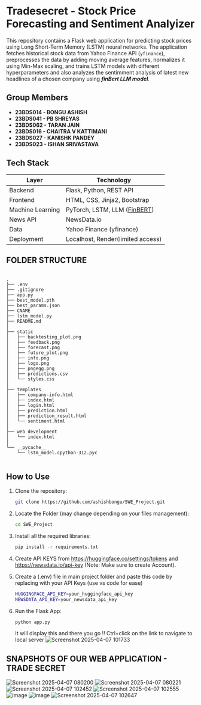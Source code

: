 # Tradesecret - Stock Price Forecasting and Sentiment Analyizer

This repository contains a Flask web application for predicting stock prices using Long Short-Term Memory (LSTM) neural networks. The application fetches historical stock data from Yahoo Finance API (`yfinance`), preprocesses the data by adding moving average features, normalizes it using Min-Max scaling, and trains LSTM models with different hyperparameters and also analyzes the sentimment analysis of latest new headlines of a chosen company using ***finBert LLM model***.


## Group Members
- **23BDS014 - BONGU ASHISH**
- **23BDS041 - PB SHREYAS**
- **23BDS062 - TARAN JAIN**
- **23BDS016 - CHAITRA V KATTIMANI** 
- **23BDS027 - KANISHK PANDEY** 
- **23BDS023 - ISHAN SRIVASTAVA**


## Tech Stack

| Layer            | Technology                         |
|------------------|-------------------------------------|
| Backend          | Flask, Python, REST API             |
| Frontend         | HTML, CSS, Jinja2, Bootstrap        |
| Machine Learning | PyTorch, LSTM, LLM ([FinBERT](https://huggingface.co/ProsusAI/finbert)) |
| News API         | NewsData.io                         |
| Data             | Yahoo Finance (yfinance)            |
| Deployment       | Localhost, Render(limited access)   |

## FOLDER STRUCTURE

<pre lang="nohighlight"><code> 
.
├── .env
├── .gitignore
├── app.py
├── best_model.pth
├── best_params.json
├── CNAME
├── lstm_model.py
├── README.md
│
├── static
│   ├── backtesting_plot.png
│   ├── feedback.png
│   ├── forecast.png
│   ├── future_plot.png
│   ├── info.png
│   ├── logo.png
│   ├── pngegg.png
│   ├── predictions.csv
│   └── styles.css
│
├── templates
│   ├── company-info.html
│   ├── index.html
│   ├── login.html
│   ├── prediction.html
│   ├── prediction_result.html
│   └── sentiment.html
│
├── web development
│   └── index.html
│
└── __pycache__
    └── lstm_model.cpython-312.pyc

</code></pre>



## How to Use

1. Clone the repository:
   ```bash
   git clone https://github.com/ashishbongu/SWE_Project.git
   ```
2. Locate the Folder (may change depending on your files management):
   ```bash
   cd SWE_Project
   ```
3. Install all the required libraries:
   ```bash
   pip install -r requirements.txt
   ```
4. Create API KEYS from https://huggingface.co/settings/tokens and https://newsdata.io/api-key (Note: Make sure to create Account).
   
5. Create a (.env) file in main project folder and paste this code by replacing with your API Keys (use vs code for ease) 
   ```bash
   HUGGINGFACE_API_KEY=your_huggingface_api_key
   NEWSDATA_API_KEY=your_newsdata_api_key
   ```
6. Run the Flask App:
   ```bash
   python app.py
   ```
   It will display this and there you go !! Ctrl+click on the link to navigate to local server
![Screenshot 2025-04-07 101733](https://github.com/user-attachments/assets/8c3ab48e-b204-4a67-8f03-bf508c94f822)

 
## SNAPSHOTS OF OUR WEB APPLICATION - TRADE SECRET

![Screenshot 2025-04-07 080200](https://github.com/user-attachments/assets/40069881-440b-4010-8028-3061c6bccccd)
![Screenshot 2025-04-07 080221](https://github.com/user-attachments/assets/08cde385-127f-4416-999b-13ba324ca581)
![Screenshot 2025-04-07 102452](https://github.com/user-attachments/assets/beb93acb-afc7-4380-a295-125e61f63f88)
![Screenshot 2025-04-07 102555](https://github.com/user-attachments/assets/1610fc21-f347-4967-894b-ff33f74ded93)
![image](https://github.com/user-attachments/assets/92d09ccd-7672-489a-91db-c2b994b69ae9)
![image](https://github.com/user-attachments/assets/2d1b8c63-917b-42a7-b939-6448ea0d595b)
![Screenshot 2025-04-07 102647](https://github.com/user-attachments/assets/6f7658f3-faea-4bd7-ada9-9acad7f5135a)








